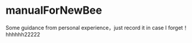 # manualForNewBee
Some guidance from  personal experience，just record it  in case I forget！
hhhhhh22222
